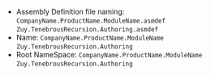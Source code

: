 - Assembly Definition file naming:
	  `CompanyName.ProductName.ModuleName.asmdef`
	  `Zuy.TenebrousRecursion.Authoring.asmdef`
- Name:
	  `CompanyName.ProductName.ModuleName`
	  `Zuy.TenebrousRecursion.Authoring` 
- Root NameSpace:
	  `CompanyName.ProductName.ModuleName`
	  `Zuy.TenebrousRecursion.Authoring` 